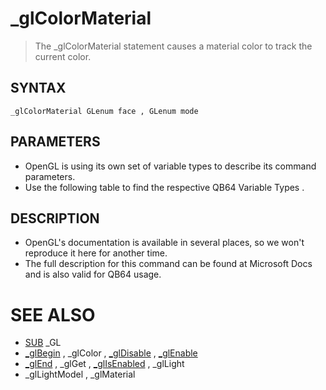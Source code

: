 # _glColorMaterial
> The _glColorMaterial statement causes a material color to track the current color.

## SYNTAX
`_glColorMaterial GLenum face , GLenum mode`

## PARAMETERS
* OpenGL is using its own set of variable types to describe its command parameters.
* Use the following table to find the respective QB64 Variable Types .


## DESCRIPTION
* OpenGL's documentation is available in several places, so we won't reproduce it here for another time.
* The full description for this command can be found at Microsoft Docs and is also valid for QB64 usage.


# SEE ALSO
* [SUB](SUB.md) _GL
* [_glBegin](_glBegin.md) , _glColor , [_glDisable](_glDisable.md) , [_glEnable](_glEnable.md)
* [_glEnd](_glEnd.md) , _glGet , [_glIsEnabled](_glIsEnabled.md) , _glLight
* _glLightModel , _glMaterial

